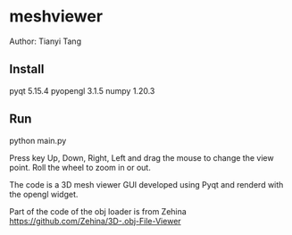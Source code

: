 # meshviewer

Author: Tianyi Tang

## Install

pyqt 5.15.4
pyopengl 3.1.5
numpy 1.20.3

## Run

python main.py

Press key Up, Down, Right, Left and drag the mouse to change the view point.
Roll the wheel to zoom in or out.

The code is a 3D mesh viewer GUI developed using Pyqt and renderd with the opengl widget.

Part of the code of the obj loader is from Zehina https://github.com/Zehina/3D-.obj-File-Viewer
